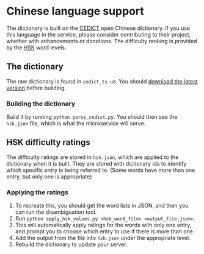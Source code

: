 # Chinese language support
The dictionary is built on the [CEDICT](https://cc-cedict.org/editor/editor.php) open Chinese dictionary. If you use this language in the service, please consider contributing to their project, whether with enhancements or donations. The difficulty ranking is provided by the [HSK](https://en.wikipedia.org/wiki/Hanyu_Shuiping_Kaoshi) word levels.

## The dictionary
The raw dictionary is found in `cedict_ts.u8`. You should [download the latest version](https://www.mdbg.net/chinese/dictionary?page=cc-cedict) before building.

### Building the dictionary
Build it by running `python parse_cedict.py`. You should then see the `hsk.json` file, which is what the microservice will serve.

## HSK difficulty ratings
The difficulty ratings are stored in `hsk.json`, which are applied to the dictionary when it is built. They are stored with dictionary ids to identify which specific entry is being referred to. (Some words have more than one entry, but only one is appropriate)

### Applying the ratings
1. To recreate this, you should get the word lists in JSON, and then you can run the disambiguation tool.
2. Run `python apply_hsk_values.py <hsk_word_file> <output_file.json>`.
3. This will automatically apply ratings for the words with only one entry, and prompt you to choose which entry to use if there is more than one.
4. Add the output from the file into `hsk.json` under the appropriate level.
5. Rebuild the dictionary to update your server.
